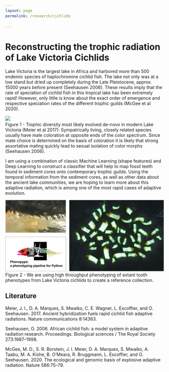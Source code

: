 ```yaml
---
layout: page
permalink: /research/cichlids

---
```

# Reconstructing the trophic radiation of Lake Victoria Cichlids

Lake Victoria is the largest lake in Africa and harbored more than 500 endemic species of haplochromine cichlid fish. The lake not only was at a low stand but dried up completely during the Late Pleistocene, approx. 15000 years before present (Seehausen 2006). These results imply that the rate of speciation of cichlid fish in this tropical lake has been extremely rapid! However, only little is know about the exact order of emergence and respective speciation rates of the different trophic guilds (McGee et al 2020).

<div class="res-center">
<div class="res-container">
<img class="res-img" src="/assets/images/cichlids_LV.png">
<div class="res-caption">
Figure 1 - Trophic diversity most likely evolved de-novo in modern Lake Victoria (Meier et al 2017): Sympatrically living, closely related species usually have male coloration at opposite ends of the color spectrum. Since mate choice is determined on the basis of coloration it is likely that strong assortative mating quickly lead to sexual isolation of color morphs (Seehausen 2006).
</div>
</div>
</div>

I am using a combination of classic Machine Learning (shape features) and Deep Learning to construct a classifier that will help to map fossil teeth found in sediment cores onto contemporary trophic guilds. Using the temporal information from the sediment cores, as well as other data about the ancient lake communities, we are hoping to learn more about this adaptive radiation, which is among one of the most rapid cases of adaptive evolution.

<div class="res-center">
<div class="res-container">
<img class="res-img" src="/assets/images/cichlid_teeth.png">
<div class="res-caption">
Figure 2 - We are using high throughput phenotyping of extant tooth phenotypes from Lake Victoria cichlids to create a reference collection.
</div>
</div>
</div>

## Literature 

Meier, J. I., D. A. Marques, S. Mwaiko, C. E. Wagner, L. Excoffier, and O. Seehausen. 2017. Ancient hybridization fuels rapid cichlid fish adaptive radiations. Nature communications 8:14363.

Seehausen, O. 2006. African cichlid fish: a model system in adaptive radiation research. Proceedings. Biological sciences / The Royal Society 273:1987–1998.

McGee, M. D., S. R. Borstein, J. I. Meier, D. A. Marques, S. Mwaiko, A. Taabu, M. A. Kishe, B. O’Meara, R. Bruggmann, L. Excoffier, and O. Seehausen. 2020. The ecological and genomic basis of explosive adaptive radiation. Nature 586:75–79.